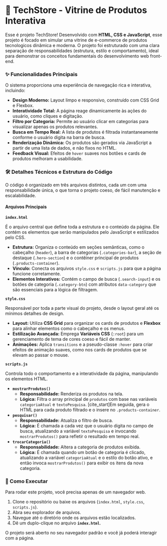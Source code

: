 # 🚀 TechStore - Vitrine de Produtos Interativa

Esse é projeto TechStore! Desenvolvido com **HTML, CSS e JavaScript**, esse projeto é focado em simular uma vitrine de e-commerce de produtos tecnologicos dinâmica e moderna. O projeto foi estruturado com uma clara separação de responsabilidades (estrutura, estilo e comportamento), ideal para demonstrar os conceitos fundamentais do desenvolvimento web front-end.

### ✨ Funcionalidades Principais

O sistema proporciona uma experiência de navegação rica e interativa, incluindo:

* **Design Moderno:** Layout limpo e responsivo, construído com CSS Grid e Flexbox.
* **Interatividade Total:** A página reage dinamicamente às ações do usuário, como cliques e digitação.
* **Filtro por Categoria:** Permite ao usuário clicar em categorias para visualizar apenas os produtos relevantes.
* **Busca em Tempo Real:** A lista de produtos é filtrada instantaneamente conforme o usuário digita na barra de busca.
* **Renderização Dinâmica:** Os produtos são gerados via JavaScript a partir de uma lista de dados, e não fixos no HTML.
* **Feedback Visual:** Efeitos de `hover` suaves nos botões e cards de produtos melhoram a usabilidade.

### 🛠️ Detalhes Técnicos e Estrutura do Código

O código é organizado em três arquivos distintos, cada um com uma responsabilidade única, o que torna o projeto coeso, de fácil manutenção e escalabilidade.

#### Arquivos Principais

**`index.html`**

É o arquivo central que define toda a estrutura e o conteúdo da página. Ele contém os elementos que serão manipulados pelo JavaScript e estilizados pelo CSS.

* **Estrutura:** Organiza o conteúdo em seções semânticas, como o cabeçalho (`header`), a barra de categorias (`.categories-bar`), a seção de destaque (`.hero-section`) e o contêiner principal de produtos (`.products-container`).
* **Vínculo:** Conecta os arquivos `style.css` e `scripts.js` para que a página funcione corretamente.
* **Elementos Interativos:** Contém o campo de busca (`.search-input`) e os botões de categoria (`.category-btn`) com atributos `data-category` que são essenciais para a lógica de filtragem.

**`style.css`**

Responsável por toda a parte visual do projeto, desde o layout geral até os mínimos detalhes de design.

* **Layout:** Utiliza **CSS Grid** para organizar os cards de produtos e **Flexbox** para alinhar elementos como o cabeçalho e os menus.
* **Estilização Avançada:** Emprega **Variáveis CSS** (`:root`) para um gerenciamento de tema de cores coeso e fácil de manter.
* **Animações:** Aplica `transitions` e a pseudo-classe `:hover` para criar efeitos de animação suaves, como nos cards de produtos que se elevam ao passar o mouse.

**`scripts.js`**

Controla todo o comportamento e a interatividade da página, manipulando os elementos HTML.

* **`mostrarProdutos()`**
    * **Responsabilidade:** Renderiza os produtos na tela.
    * **Lógica:** Filtra o array principal de `produtos` com base nas variáveis `categoriaAtual` e `textoPesquisa`. [cite_start]Em seguida, gera o HTML para cada produto filtrado e o insere no `.products-container`.
* **`pesquisar()`**
    * **Responsabilidade:** Atualiza o filtro de busca.
    * **Lógica:** É chamada a cada vez que o usuário digita no campo de busca, atualizando a variável `textoPesquisa` e invocando `mostrarProdutos()` para refletir o resultado em tempo real.
* **`trocarCategoria()`**
    * **Responsabilidade:** Altera a categoria de produtos exibida.
    * **Lógica:** É chamada quando um botão de categoria é clicado, atualizando a variável `categoriaAtual` e o estilo do botão ativo, e então invoca `mostrarProdutos()` para exibir os itens da nova categoria.

### 🚀 Como Executar

Para rodar este projeto, você precisa apenas de um navegador web.

1.  Clone o repositório ou baixe os arquivos (`index.html`, `style.css`, `scripts.js`).
2.  Abra seu explorador de arquivos.
3.  Navegue até o diretório onde os arquivos estão localizados.
4.  Dê um duplo-clique no arquivo **`index.html`**.

O projeto será aberto no seu navegador padrão e você já poderá interagir com a página.
